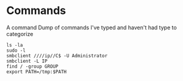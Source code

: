 # Commands
A command Dump of commands I've typed and haven't had type to categorize 

```
ls -la
sudo -l 
smbclient ////ip//C$ -U Administrator
smbclient -L IP
find / -group GROUP
export PATH=/tmp:$PATH
```